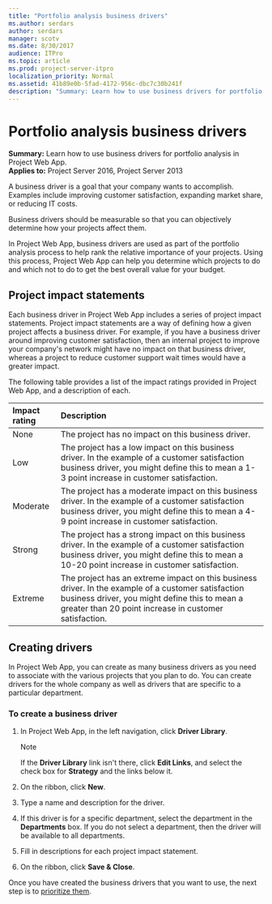 ```yaml
---
title: "Portfolio analysis business drivers"
ms.author: serdars
author: serdars
manager: scotv
ms.date: 8/30/2017
audience: ITPro
ms.topic: article
ms.prod: project-server-itpro
localization_priority: Normal
ms.assetid: 41b89e0b-5fad-4172-956c-dbc7c30b241f
description: "Summary: Learn how to use business drivers for portfolio analysis in Project Web App."
---
```


# Portfolio analysis business drivers
 
 **Summary:** Learn how to use business drivers for portfolio analysis in Project Web App.<br/>
**Applies to:** Project Server 2016, Project Server 2013
  
A business driver is a goal that your company wants to accomplish. Examples include improving customer satisfaction, expanding market share, or reducing IT costs.
  
Business drivers should be measurable so that you can objectively determine how your projects affect them.
  
In Project Web App, business drivers are used as part of the portfolio analysis process to help rank the relative importance of your projects. Using this process, Project Web App can help you determine which projects to do and which not to do to get the best overall value for your budget.
  
## Project impact statements

Each business driver in Project Web App includes a series of project impact statements. Project impact statements are a way of defining how a given project affects a business driver. For example, if you have a business driver around improving customer satisfaction, then an internal project to improve your company's network might have no impact on that business driver, whereas a project to reduce customer support wait times would have a greater impact.
  
The following table provides a list of the impact ratings provided in Project Web App, and a description of each.
  
|**Impact rating**|**Description**|
|:-----|:-----|
|None  <br/> |The project has no impact on this business driver.  <br/> |
|Low  <br/> |The project has a low impact on this business driver. In the example of a customer satisfaction business driver, you might define this to mean a 1-3 point increase in customer satisfaction.  <br/> |
|Moderate  <br/> |The project has a moderate impact on this business driver. In the example of a customer satisfaction business driver, you might define this to mean a 4-9 point increase in customer satisfaction.  <br/> |
|Strong  <br/> |The project has a strong impact on this business driver. In the example of a customer satisfaction business driver, you might define this to mean a 10-20 point increase in customer satisfaction.  <br/> |
|Extreme  <br/> |The project has an extreme impact on this business driver. In the example of a customer satisfaction business driver, you might define this to mean a greater than 20 point increase in customer satisfaction.  <br/> |
   
## Creating drivers

In Project Web App, you can create as many business drivers as you need to associate with the various projects that you plan to do. You can create drivers for the whole company as well as drivers that are specific to a particular department.
  
### To create a business driver

1. In Project Web App, in the left navigation, click **Driver Library**.
    
    > [!NOTE]
    > If the **Driver Library** link isn't there, click **Edit Links**, and select the check box for **Strategy** and the links below it.
  
2. On the ribbon, click **New**.
    
3. Type a name and description for the driver.
    
4. If this driver is for a specific department, select the department in the **Departments** box. If you do not select a department, then the driver will be available to all departments.
    
5. Fill in descriptions for each project impact statement.
    
6. On the ribbon, click **Save &amp; Close**.
    
Once you have created the business drivers that you want to use, the next step is to [prioritize them](portfolio-analysis-driver-prioritization.md).
  

